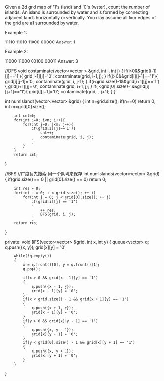 Given a 2d grid map of '1's (land) and '0's (water), count the number of islands. 
An island is surrounded by water and is formed by connecting adjacent lands horizontally or vertically. 
You may assume all four edges of the grid are all surrounded by water.


Example 1:

11110
11010
11000
00000
Answer: 1

Example 2:

11000
11000
00100
00011
Answer: 3


//DFS
void contaminate(vector<vector<char> > &grid, int i, int j)
{
        if(i>0&&grid[i-1][j]=='1'){
            grid[i-1][j]='0';
            contaminate(grid, i-1, j);
        }
        if(j>0&&grid[i][j-1]=='1'){
            grid[i][j-1]='0';
            contaminate(grid, i, j-1);
        }
        if(i<grid.size()-1&&grid[i+1][j]=='1'){
            grid[i+1][j]='0';
            contaminate(grid, i+1, j);
        }
        if(j<grid[0].size()-1&&grid[i][j+1]=='1'){
            grid[i][j+1]='0';
            contaminate(grid, i, j+1);
        }
}

int numIslands(vector<vector<char>> &grid)
{
        int n=grid.size();
        if(n==0) return 0;
        int m=grid[0].size();

        int cnt=0;
        for(int i=0; i<n; i++){
            for(int j=0; j<m; j++){
                if(grid[i][j]=='1'){
                    cnt++;
                    contaminate(grid, i, j);
                }
            }
        }
        return cnt;
}


//BFS
//广度优先搜索 用一个队列来保存 
int numIslands(vector<vector<char>> &grid)
{
        if(grid.size() == 0 || grid[0].size() == 0)
            return 0;

        int res = 0;
        for(int i = 0; i < grid.size(); ++ i)
            for(int j = 0; j < grid[0].size(); ++ j)
                if(grid[i][j] == '1')
                {
                    ++ res;
                    BFS(grid, i, j);
                }
        return res;
}

private:
void BFS(vector<vector<char>> &grid, int x, int y)
{
        queue<vector<int>> q;
        q.push({x, y});
        grid[x][y] = '0';

        while(!q.empty())
        {
            x = q.front()[0], y = q.front()[1];
            q.pop();

            if(x > 0 && grid[x - 1][y] == '1')
            {
                q.push({x - 1, y});
                grid[x - 1][y] = '0';
            }
            if(x < grid.size() - 1 && grid[x + 1][y] == '1')
            {
                q.push({x + 1, y});
                grid[x + 1][y] = '0';
            }
            if(y > 0 && grid[x][y - 1] == '1')
            {
                q.push({x, y - 1});
                grid[x][y - 1] = '0';
            }
            if(y < grid[0].size() - 1 && grid[x][y + 1] == '1')
            {
                q.push({x, y + 1});
                grid[x][y + 1] = '0';
            }
        }
}
